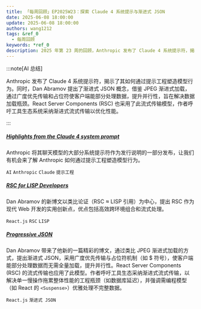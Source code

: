 ```yaml
---
title: 「每周回顾」EP2025W23：探索 Claude 4 系统提示与渐进式 JSON
date: 2025-06-08 18:00:00
update: 2025-06-08 18:00:00
authors: wang1212
tags: &ref_0
  - 每周回顾
keywords: *ref_0
description: 2025 年第 23 周的回顾，Anthropic 发布了 Claude 4 系统提示符，揭示了其如何通过提示工程塑造模型行为。同时，Dan Abramov 提出了渐进式 JSON 概念，借鉴 JPEG 渐进式加载，通过广度优先传输和占位符使客户端能部分处理数据，提升并行性，旨在解决数据加载瓶颈。React Server Components (RSC) 也采用了此流式传输模型，作者呼吁工具生态系统采纳渐进式流式传输以优化性能。
---
```


:::note[AI 总结]

Anthropic 发布了 Claude 4 系统提示符，揭示了其如何通过提示工程塑造模型行为。同时，Dan Abramov 提出了渐进式 JSON 概念，借鉴 JPEG 渐进式加载，通过广度优先传输和占位符使客户端能部分处理数据，提升并行性，旨在解决数据加载瓶颈。React Server Components (RSC) 也采用了此流式传输模型，作者呼吁工具生态系统采纳渐进式流式传输以优化性能。

:::

<!-- truncate -->

##### [Highlights from the Claude 4 system prompt](https://simonwillison.net/2025/May/25/claude-4-system-prompt/)

Anthropic 将其聊天模型的大部分系统提示符作为发行说明的一部分发布，让我们有机会来了解 Anthropic 如何通过提示工程塑造模型行为。

`AI` `Anthropic` `Claude` `提示工程`

##### [RSC for LISP Developers](https://overreacted.io/rsc-for-lisp-developers/)

Dan Abramov 的新博文以类比论证（RSC ≈ LISP 引用）为中心，提出 RSC 作为现代 Web 开发的实用创新点，优点包括高效跨环境组合和流式处理。

`React.js` `RSC` `LISP`

##### [Progressive JSON](https://overreacted.io/progressive-json/)

Dan Abramov 带来了他新的一篇精彩的博文，通过类比 JPEG 渐进式加载的方式，提出渐进式 JSON，采用广度优先传输与占位符机制（如 $ 符号），使客户端能部分处理数据而无需全量加载，提升并行性。React Server Components (RSC) 的流式传输也应用了此模型。作者呼吁工具生态采纳渐进式流式传输，以解决单一慢操作拖累整体性能的工程瓶颈（如数据库延迟），并强调需编程模型（如 React 的 `<Suspense>`）优雅处理不完整数据。

`React.js` `渐进式 JSON`
